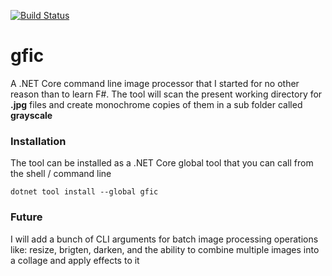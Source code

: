 [![Build Status](https://christianhelle.visualstudio.com/gfic/_apis/build/status/CI%20Build?branchName=master)](https://christianhelle.visualstudio.com/gfic/_build/latest?definitionId=20&branchName=master)

# gfic
A .NET Core command line image processor that I started for no other reason than to learn F#. 
The tool will scan the present working directory for **.jpg** files and create monochrome copies of them in a sub folder called **grayscale**

### Installation
The tool can be installed as a .NET Core global tool that you can call from the shell / command line
```
dotnet tool install --global gfic
```

### Future
I will add a bunch of CLI arguments for batch image processing operations like: resize, brigten, darken, and the ability to combine multiple images into a collage and apply effects to it
